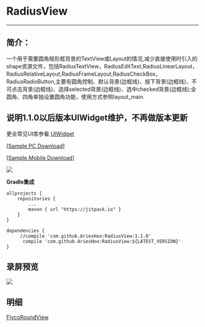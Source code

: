 # RadiusView
--------------------------
## 简介：

一个用于需要圆角矩形框背景的TextView或Layout的情况,减少直接使用时引入的shape资源文件，包括RadiusTextView，RadiusEditText,RadiusLinearLayout，RadiusRelativeLayout,RadiusFrameLayout,RadiusCheckBox，RadiusRadioButton,主要有圆角控制、默认背景(边框线)、按下背景(边框线)、不可点击背景(边框线)、选择selected背景(边框线)、选中checked背景(边框线);全圆角、四角单独设置圆角功能，使用方式参照layout_main.

## 说明1.1.0以后版本UIWidget维护，不再做版本更新

更全常见UI库参看 [UIWidget](https://github.com/AriesHoo/UIWidget)

[[Sample PC Download]](https://github.com/AriesHoo/RadiusView/blob/master/apk/sample.apk)

[[Sample Mobile Download]](http://fir.im/r84v)

![](https://github.com/AriesHoo/UIWidget/blob/master/apk/qr.png)

**Gradle集成**

```
allprojects {
    repositories {
        ...
        maven { url "https://jitpack.io" }
    }
}
```

```
dependencies {
     //compile 'com.github.AriesHoo:RadiusView:1.1.0'
      compile 'com.github.AriesHoo:RadiusView:${LATEST_VERSION}'
}
```

## 录屏预览

![](https://github.com/AriesHoo/RadiusView/blob/master/screenshot/00.gif)

## 明细

[FlycoRoundView](https://github.com/H07000223/FlycoRoundView)

